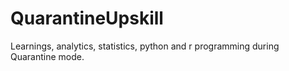 # QuarantineUpskill
Learnings, analytics, statistics, python and r programming during Quarantine mode. 
